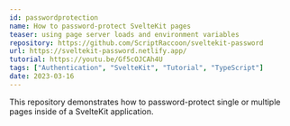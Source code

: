 ```yaml
---
id: passwordprotection
name: How to password-protect SvelteKit pages
teaser: using page server loads and environment variables
repository: https://github.com/ScriptRaccoon/sveltekit-password
url: https://sveltekit-password.netlify.app/
tutorial: https://youtu.be/Gf5cOJCAh4U
tags: ["Authentication", "SvelteKit", "Tutorial", "TypeScript"]
date: 2023-03-16
---
```


This repository demonstrates how to password-protect single or multiple pages inside of a SvelteKit application.
